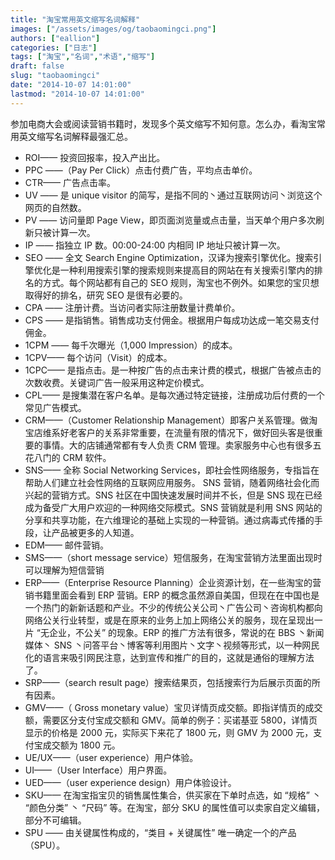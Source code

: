 ```yaml
---
title: "淘宝常用英文缩写名词解释"
images: ["/assets/images/og/taobaomingci.png"]
authors: ["eallion"]
categories: ["日志"]
tags: ["淘宝","名词","术语","缩写"]
draft: false
slug: "taobaomingci"
date: "2014-10-07 14:01:00"
lastmod: "2014-10-07 14:01:00"
---
```


参加电商大会或阅读营销书籍时，发现多个英文缩写不知何意。怎么办，看淘宝常用英文缩写名词解释最强汇总。

- ROI—— 投资回报率，投入产出比。
- PPC ——（Pay Per Click）点击付费广告，平均点击单价。
- CTR—— 广告点击率。
- UV —— 是 unique visitor 的简写，是指不同的丶通过互联网访问丶浏览这个网页的自然数。
- PV —— 访问量即 Page View，即页面浏览量或点击量，当天单个用户多次刷新只被计算一次。
- IP —— 指独立 IP 数。00:00-24:00 内相同 IP 地址只被计算一次。
- SEO —— 全文 Search Engine Optimization，汉译为搜索引擎优化。搜索引擎优化是一种利用搜索引擎的搜索规则来提高目的网站在有关搜索引擎内的排名的方式。每个网站都有自己的 SEO 规则，淘宝也不例外。如果您的宝贝想取得好的排名，研究 SEO 是很有必要的。
- CPA —— 注册计费。当访问者实际注册数量计费单价。
- CPS —— 是指销售。销售成功支付佣金。根据用户每成功达成一笔交易支付佣金。
- 1CPM —— 每千次曝光（1,000 Impression）的成本。
- 1CPV—— 每个访问（Visit）的成本。
- 1CPC—— 是指点击。是一种按广告的点击来计费的模式，根据广告被点击的次数收费。关键词广告一般采用这种定价模式。
- CPL—— 是搜集潜在客户名单。是每次通过特定链接，注册成功后付费的一个常见广告模式。
- CRM——（Customer Relationship Management）即客户关系管理。做淘宝店维系好老客户的关系非常重要，在流量有限的情况下，做好回头客是很重要的事情。大的店铺通常都有专人负责 CRM 管理。卖家服务中心也有很多五花八门的 CRM 软件。
- SNS—— 全称 Social Networking Services，即社会性网络服务，专指旨在帮助人们建立社会性网络的互联网应用服务。 SNS 营销，随着网络社会化而兴起的营销方式。SNS 社区在中国快速发展时间并不长，但是 SNS 现在已经成为备受广大用户欢迎的一种网络交际模式。SNS 营销就是利用 SNS 网站的分享和共享功能，在六维理论的基础上实现的一种营销。通过病毒式传播的手段，让产品被更多的人知道。
- EDM—— 邮件营销。
- SMS——（short message service）短信服务，在淘宝营销方法里面出现时可以理解为短信营销
- ERP——（Enterprise Resource Planning）企业资源计划，在一些淘宝的营销书籍里面会看到 ERP 营销。ERP 的概念虽然源自美国，但现在在中国也是一个热门的新新话题和产业。不少的传统公关公司丶广告公司丶咨询机构都向网络公关行业转型，或是在原来的业务上加上网络公关的服务，现在呈现出一片 “无企业，不公关” 的现象。ERP 的推广方法有很多，常说的在 BBS 丶新闻媒体丶 SNS 丶问答平台丶博客等利用图片丶文字丶视频等形式，以一种网民化的语言来吸引网民注意，达到宣传和推广的目的，这就是通俗的理解方法了。
- SRP——（search result page）搜索结果页，包括搜索行为后展示页面的所有因素。
- GMV——（ Gross monetary value）宝贝详情页成交额。即指详情页的成交额，需要区分支付宝成交额和 GMV。简单的例子：买诺基亚 5800，详情页显示的价格是 2000 元，实际买下来花了 1800 元，则 GMV 为 2000 元，支付宝成交额为 1800 元。
- UE/UX——（user experience）用户体验。
- UI——（User Interface）用户界面。
- UED——（user experience design）用户体验设计。
- SKU—— 在淘宝指宝贝的销售属性集合，供买家在下单时点选，如 “规格” 丶 “颜色分类” 丶 “尺码” 等。在淘宝，部分 SKU 的属性值可以卖家自定义编辑，部分不可编辑。
- SPU —— 由关键属性构成的，“类目 + 关键属性” 唯一确定一个的产品（SPU）。
